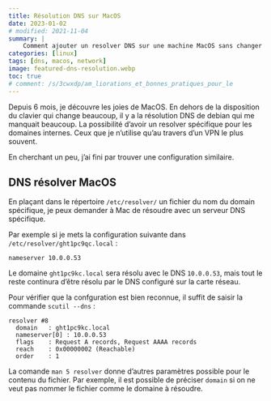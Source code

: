 ```yaml
---
title: Résolution DNS sur MacOS
date: 2023-01-02
# modified: 2021-11-04
summary: |
    Comment ajouter un resolver DNS sur une machine MacOS sans changer la résolution de toute la carte réseau. Après une explication très vaste sur la résolution sous Debian c’est un trick que l’on va voir dans cet article.
categories: [linux]
tags: [dns, macos, network]
image: featured-dns-resolution.webp
toc: true
# comment: /s/3cwxdp/am_liorations_et_bonnes_pratiques_pour_le
---
```


Depuis 6 mois, je découvre les joies de MacOS. En dehors de la disposition du clavier qui change beaucoup, il y a la résolution DNS de debian qui me manquait beaucoup. La possibilité d’avoir un resolver spécifique pour les domaines internes. Ceux que je n’utilise qu’au travers d’un VPN le plus souvent.

En cherchant un peu, j’ai fini par trouver une configuration similaire.

## DNS résolver MacOS

En plaçant dans le répertoire `/etc/resolver/` un fichier du nom du domain spécifique, je peux demander à Mac de résoudre avec un serveur DNS spécifique.

Par exemple si je mets la configuration suivante dans `/etc/resolver/ght1pc9qc.local` :

```shell
nameserver 10.0.0.53
```

Le domaine `ght1pc9kc.local` sera résolu avec le DNS `10.0.0.53`, mais tout le reste continura d’être résolu par le DNS configuré sur la carte réseau.

Pour vérifier que la confguration est bien reconnue, il suffit de saisir la commande `scutil --dns` :

```shell
resolver #8
  domain   : ght1pc9kc.local
  nameserver[0] : 10.0.0.53
  flags    : Request A records, Request AAAA records
  reach    : 0x00000002 (Reachable)
  order    : 1
```

La comande `man 5 resolver` donne d’autres paramètres possible pour le contenu du fichier. Par exemple, il est possible de préciser `domain` si on ne veut pas nommer le fichier comme le domaine à résoudre.